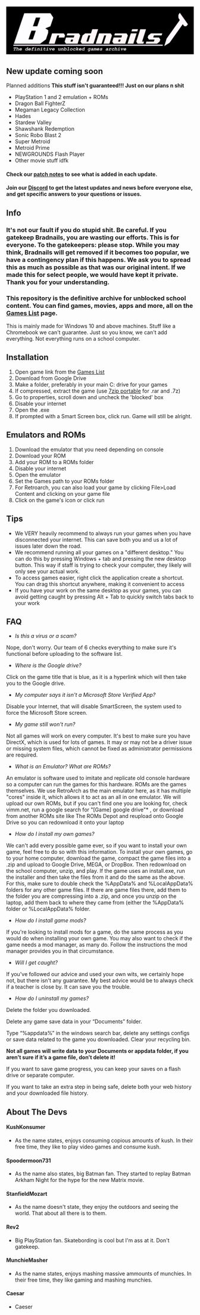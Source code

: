![](header.png?raw=true)
## New update coming soon
Planned additions
**This stuff isn't guaranteed!!! Just on our plans n shit**
- PlayStation 1 and 2 emulation + ROMs
- Dragon Ball FighterZ 
- Megaman Legacy Collection
- Hades
- Stardew Valley
- Shawshank Redemption
- Sonic Robo Blast 2
- Super Metroid
- Metroid Prime
- NEWGROUNDS Flash Player
- Other movie stuff idfk 

#### Check our [patch notes](https://github.com/Project-Bradnails/Bradnails/blob/main/PATCHNOTES.md) to see what is added in each update.

#### Join our [Discord](https://discord.gg/tAfDFVMpnB) to get the latest updates and news before everyone else, and get specific answers to your questions or issues.


## Info
### **It's not our fault if you do stupid shit. Be careful. If you gatekeep Bradnails, you are wasting our efforts. This is for everyone. To the gatekeepers: please stop. While you may think, Bradnails will get removed if it becomes too popular, we have a contingency plan if this happens. We ask you to spread this as much as possible as that was our original intent. If we made this for select people, we would have kept it private. Thank you for your understanding.**


### This repository is the definitive archive for unblocked school content. You can find games, movies, apps and more, all on the [Games List](https://github.com/Project-Bradnails/Bradnails1/blob/main/Software/software_list.md) page.
This is mainly made for Windows 10 and above machines. Stuff like a Chromebook we can't guarantee. Just so you know, we can't add everything. Not everything runs on a school computer.

## Installation
1. Open game link from the [Games List](https://github.com/ProjectBradnails/Bradnails1/blob/main/Software/software_list.md)
2. Download from Google Drive
3. Make a folder, preferably in your main C: drive for your games
4. If compressed, extract the game (use [7zip portable](https://drive.google.com/file/d/1by7I72v0vP8VvdlOQaE5SnwC3zSoam6z/view) for .rar and .7z)
5. Go to properties, scroll down and uncheck the 'blocked' box
6. Disable your internet
7. Open the .exe
8. If prompted with a Smart Screen box, click run. Game will still be alright.
## Emulators and ROMs
1. Download the emulator that you need depending on console
2. Download your ROM
3. Add your ROM to a ROMs folder
4. Disable your internet
5. Open the emulator
6. Set the Games path to your ROMs folder
7. For Retroarch, you can also load your game by clicking File>Load Content and clicking on your game file
8. Click on the game's icon or click run

## Tips
- We VERY heavily recommend to always run your games when you have disconnected your internet. This can save both you and us a lot of issues later down the road.
- We recommend running all your games on a "different desktop." You can do this by pressing Windows + tab and pressing the
new desktop button. This way if staff is trying to check your computer, they likely will only see your actual work.
- To access games easier, right click the application create a shortcut. You can drag this shortcut anywhere, making it convenient to access
- If you have your work on the same desktop as your games, you can avoid getting caught by pressing Alt + Tab to quickly switch tabs back to your work

## FAQ
- *Is this a virus or a scam?*

Nope, don't worry. Our team of 6 checks everything to make sure it's functional before uploading to the software list.

- *Where is the Google drive?*

Click on the game title that is blue, as it is a hyperlink which will then take you to the Google drive.

- *My computer says it isn't a Microsoft Store Verified App?*

Disable your Internet, that will disable SmartScreen, the system used to force the Microsoft Store screen.

- *My game still won't run?* 

Not all games will work on every computer. It's best to make sure you have DirectX, which is used for lots of games.
It may or may not be a driver issue or missing system files, which cannot be fixed as administrator permissions are
required.

- *What is an Emulator? What are ROMs?*

An emulator is software used to imitate and replicate old console hardware so a computer can run the games for this hardware. ROMs are the games themselves. We use RetroArch as the main emulator here, as it has multiple "cores" inside it, which allows it to act as an all in one emulator. We will upload our own ROMs, but if you can't find one you are looking for, check vimm.net, run a google search for "[Game] google drive"* , or download from another ROMs site like The ROMs Depot and reupload onto Google Drive so you can redownload it onto your laptop

- *How do I install my own games?*

We can't add every possible game ever, so if you want to install your own game, feel free to do so with this information.
To install your own games, go to your home computer, download the game, compact the game files into a .zip and upload to Google Drive, MEGA, or DropBox. Then redownload on the school computer, unzip, and play. If the game uses an install.exe, run the installer and then take the files from it and do the same as the above. For this, make sure to double check the %AppData% and %LocalAppData% folders for any other game files. If there are game files there, add them to the folder you are compressing into a .zip, and once you unzip on the laptop, add them back to where they came from (either the %AppData% folder or %LocalAppData% folder.

- *How do I install game mods?*

If you're looking to install mods for a game, do the same process as you would do when installing your own game. You may also want to check if the game needs a mod manager, as many do. Follow the instructions the mod manager provides you in that circumstance.

- *Will I get caught?*

If you've followed our advice and used your own wits, we certainly hope not, but there isn't any guarantee. My best advice would be to always check if a teacher is close by. It can save you the trouble.

- *How do I uninstall my games?*

Delete the folder you downloaded. 

Delete any game save data in your “Documents” folder.

Type “%appdata%” in the windows search bar, delete any settings configs or save data related to the game you downloaded.
Clear your recycling bin.

**Not all games will write data to your Documents or appdata folder, if you aren’t sure if it’s a game file, don’t delete it!**

If you want to save game progress, you can keep your saves on a flash drive or separate computer.

If you want to take an extra step in being safe, delete both your web history and your downloaded file history.

## About The Devs
#### KushKonsumer
- As the name states, enjoys consuming copious amounts of kush. In their free time, they like to play video games and consume kush.
#### Spoodermoon731
- As the name also states, big Batman fan. They started to replay Batman Arkham Night for the hype for the new Matrix movie.
#### StanfieldMozart
- As the name doesn't state, they enjoy the outdoors and seeing the world. That about all there is to them.
#### Rev2 
- Big PlayStation fan. Skatebording is cool but I'm ass at it. Don't gatekeep.
#### MunchieMasher
- As the name states, enjoys mashing massive ammounts of munchies. In their free time, they like gaming and mashing munchies.
#### Caesar
- Caeser
